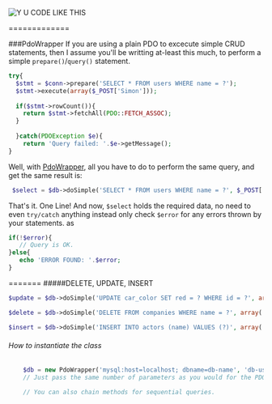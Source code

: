 ![Y U CODE LIKE THIS](http://i.imm.io/1hRAR.jpeg)

 
=============

###PdoWrapper
If you are using a plain PDO to excecute simple CRUD statements, then I assume you'll be writting at-least this much, to perform a simple `prepare()`/`query()` statement. 

```` php            
try{
  $stmt = $conn->prepare('SELECT * FROM users WHERE name = ?');
  $stmt->execute(array($_POST['Simon']));
  
  if($stmt->rowCount()){
    return $stmt->fetchAll(PDO::FETCH_ASSOC); 
  }
  
  }catch(PDOException $e){
    return 'Query failed: '.$e->getMessage();
}
````
 Well,  with [PdoWrapper](https://github.com/simon-eQ/PdoWrapper), all you have to do to perform the same query, and  get the same result is:

```` php     
 $select = $db->doSimple('SELECT * FROM users WHERE name = ?', $_POST['Simon'], $error);
````
 That's it. One Line! And now, `$select` holds the required data, no need to even `try/catch` anything instead only check `$error` for any errors
 thrown by your statements. as
 ```` php
 if(!$error){
    // Query is OK.
 }else{
    echo 'ERROR FOUND: '.$error;
 }
 ````

 
 
=======
#####DELETE, UPDATE, INSERT

```` php 
$update = $db->doSimple('UPDATE car_color SET red = ? WHERE id = ?', array('blue', 1), $error);
````

```` php 
$delete = $db->doSimple('DELETE FROM companies WHERE name = ?', array('Monsanto'), $error);
````

```` php 
$insert = $db->doSimple('INSERT INTO actors (name) VALUES (?)', array('Chuck Norris'), $error);
````
###### How to instantiate the class
```` php 
	$db = new PdoWrapper('mysql:host=localhost; dbname=db-name', 'db-user', 'db-pass');
	// Just pass the same number of parameters as you would for the PDO() object
	
	// You can also chain methods for sequential queries.

